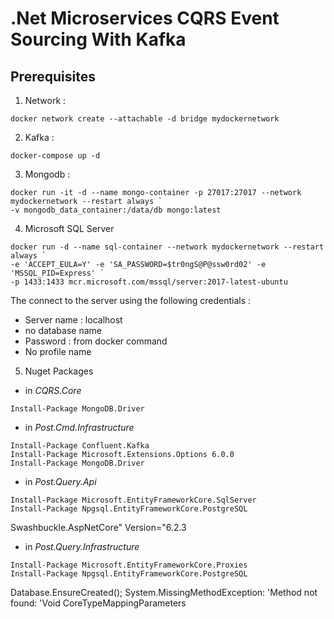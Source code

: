 # .Net Microservices CQRS Event Sourcing With Kafka

## Prerequisites

1. Network :
```
docker network create --attachable -d bridge mydockernetwork
```

2. Kafka :
```
docker-compose up -d
```

3. Mongodb :
```
docker run -it -d --name mongo-container -p 27017:27017 --network mydockernetwork --restart always `
-v mongodb_data_container:/data/db mongo:latest
```

4. Microsoft SQL Server
```
docker run -d --name sql-container --network mydockernetwork --restart always `
-e 'ACCEPT_EULA=Y' -e 'SA_PASSWORD=$tr0ngS@P@ssw0rd02' -e 'MSSQL_PID=Express' `
-p 1433:1433 mcr.microsoft.com/mssql/server:2017-latest-ubuntu 
```

The connect to the server using the following credentials :
- Server name : localhost
- no database name
- Password : from docker command
- No profile name

5. Nuget Packages

- in *CQRS.Core*
```
Install-Package MongoDB.Driver
```

- in *Post.Cmd.Infrastructure*
```
Install-Package Confluent.Kafka 
Install-Package Microsoft.Extensions.Options 6.0.0
Install-Package MongoDB.Driver 
```

- in *Post.Query.Api*
```
Install-Package Microsoft.EntityFrameworkCore.SqlServer
Install-Package Npgsql.EntityFrameworkCore.PostgreSQL
```

Swashbuckle.AspNetCore" Version="6.2.3

- in *Post.Query.Infrastructure*
```
Install-Package Microsoft.EntityFrameworkCore.Proxies
Install-Package Npgsql.EntityFrameworkCore.PostgreSQL
```


Database.EnsureCreated();
System.MissingMethodException: 'Method not found: 'Void CoreTypeMappingParameters